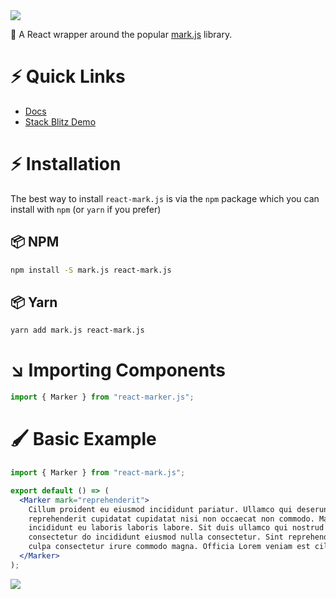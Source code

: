 <img src="https://raw.githubusercontent.com/appsparkler-united-tech/react-mark.js/refs/heads/main/public/react-mark-js-logo.png" />

🍬 A React wrapper around the popular [mark.js](https://markjs.io) library.

# ⚡️ Quick Links

- [Docs](https://react-mark-js.netlify.app/?path=%2Fdocs%2Fintroduction--single-string)
- [Stack Blitz Demo](https://stackblitz.com/edit/react-mark-js-tqjcef?file=src/examples/MarkerExamples/index.js)

# ⚡️ Installation

The best way to install `react-mark.js` is via the
`npm` package which you can install with `npm` (or `yarn` if you prefer)

## 📦 NPM

```sh
npm install -S mark.js react-mark.js
```

## 📦 Yarn

```sh
yarn add mark.js react-mark.js
```

# ↘️ Importing Components

```jsx
import { Marker } from "react-marker.js";
```

# 🖌 Basic Example

```jsx
import { Marker } from "react-mark.js";

export default () => (
  <Marker mark="reprehenderit">
    Cillum proident eu eiusmod incididunt pariatur. Ullamco qui deserunt ut
    reprehenderit cupidatat cupidatat nisi non occaecat non commodo. Magna
    incididunt eu laboris laboris labore. Sit duis ullamco qui nostrud aliqua do
    consectetur do incididunt eiusmod nulla consectetur. Sint reprehenderit
    culpa consectetur irure commodo magna. Officia Lorem veniam est cillum.
  </Marker>
);
```

<img src="https://raw.githubusercontent.com/appsparkler-united-tech/react-mark.js/refs/heads/main/public/short-demo.png" />
